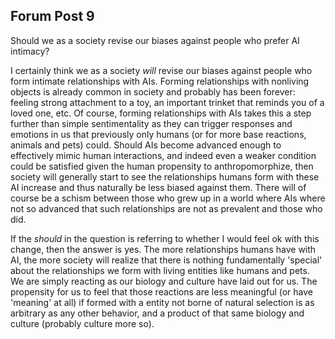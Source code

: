 ## Forum Post 9
Should we as a society revise our biases against people who prefer AI intimacy?

I certainly think we as a society *will* revise our biases against people who form intimate relationships with AIs. Forming relationships with nonliving objects is already common in society and probably has been forever: feeling strong attachment to a toy, an important trinket that reminds you of a loved one, etc. Of course, forming relationships with AIs takes this a step further than simple sentimentality as they can trigger responses and emotions in us that previously only humans (or for more base reactions, animals and pets) could. Should AIs become advanced enough to effectively mimic human interactions, and indeed even a weaker condition could be satisfied given the human propensity to anthropomorphize, then society will generally start to see the relationships humans form with these AI increase and thus naturally be less biased against them. There will of course be a schism between those who grew up in a world where AIs where not so advanced that such relationships are not as prevalent and those who did.

If the *should* in the question is referring to whether I would feel ok with this change, then the answer is yes. The more relationships humans have with AI, the more society will realize that there is nothing fundamentally 'special' about the relationships we form with living entities like humans and pets. We are simply reacting as our biology and culture have laid out for us. The propensity for us to feel that those reactions are less meaningful (or have 'meaning' at all) if formed with a entity not borne of natural selection is as arbitrary as any other behavior, and a product of that same biology and culture (probably culture more so).
